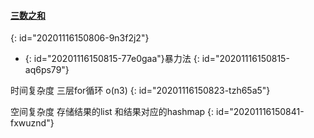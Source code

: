 #### [三数之和](https://leetcode-cn.com/problems/3sum/)
{: id="20201116150806-9n3f2j2"}

* {: id="20201116150815-77e0gaa"}暴力法
{: id="20201116150815-aq6ps79"}

时间复杂度 三层for循环 o(n3)
{: id="20201116150823-tzh65a5"}

空间复杂度 存储结果的list 和结果对应的hashmap
{: id="20201116150841-fxwuznd"}
